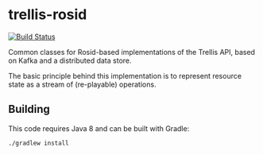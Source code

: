 # trellis-rosid

[![Build Status](https://travis-ci.org/trellis-ldp/trellis-rosid.png?branch=master)](https://travis-ci.org/trellis-ldp/trellis-rosid)

Common classes for Rosid-based implementations of the Trellis API, based on Kafka and a distributed data store.

The basic principle behind this implementation is to represent resource state as a stream of (re-playable) operations.

## Building

This code requires Java 8 and can be built with Gradle:

    ./gradlew install
